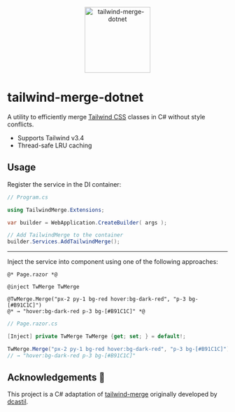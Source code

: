 <div align="center">
    <br />
    <a href="https://github.com/desmondinho/tailwind-merge-dotnet">
        <img src="https://raw.githubusercontent.com/desmondinho/tailwind-merge-dotnet/HEAD/.github/logo.svg" alt="tailwind-merge-dotnet" height="150px" />
    </a>
</div>

# tailwind-merge-dotnet

A utility to efficiently merge [Tailwind CSS](https://tailwindcss.com) classes in C# without style conflicts.

- Supports Tailwind v3.4
- Thread-safe LRU caching

## Usage

Register the service in the DI container:

```csharp
// Program.cs

using TailwindMerge.Extensions;

var builder = WebApplication.CreateBuilder( args );

// Add TailwindMerge to the container
builder.Services.AddTailwindMerge();
```

---

Inject the service into component using one of the following approaches:

```razor
@* Page.razor *@

@inject TwMerge TwMerge

@TwMerge.Merge("px-2 py-1 bg-red hover:bg-dark-red", "p-3 bg-[#B91C1C]")
@* → "hover:bg-dark-red p-3 bg-[#B91C1C]" *@
```

```csharp
// Page.razor.cs

[Inject] private TwMerge TwMerge {get; set; } = default!;

TwMerge.Merge("px-2 py-1 bg-red hover:bg-dark-red", "p-3 bg-[#B91C1C]")
// → "hover:bg-dark-red p-3 bg-[#B91C1C]"
```

## Acknowledgements 🙏

This project is a C# adaptation of [tailwind-merge](https://github.com/dcastil/tailwind-merge) originally developed by [dcastil](https://github.com/dcastil). 
